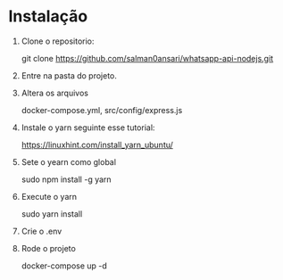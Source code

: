 # Instalação

1. Clone o repositorio: 
    
    git clone https://github.com/salman0ansari/whatsapp-api-nodejs.git

2. Entre na pasta do projeto.

3. Altera os arquivos 
    
    docker-compose.yml, src/config/express.js

4. Instale o yarn seguinte esse tutorial:
    
    https://linuxhint.com/install_yarn_ubuntu/

5. Sete o yearn como global
    
    sudo npm install -g yarn
    
6. Execute o yarn
    
    sudo yarn install

7. Crie o .env

8. Rode o projeto
    
    docker-compose up -d
